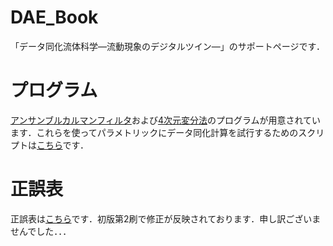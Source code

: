 # DAE_Book
「データ同化流体科学―流動現象のデジタルツイン―」のサポートページです．

# プログラム
[アンサンブルカルマンフィルタ](https://github.com/DAE-Code/NS2D_EnKF)および[4次元変分法](https://github.com/DAE-Code/NS2D_4DVar)のプログラムが用意されています．これらを使ってパラメトリックにデータ同化計算を試行するためのスクリプトは[こちら](https://github.com/DAE-Code/NS2D_DataAssimilation)です．

# 正誤表

正誤表は[こちら](https://github.com/DAE-Code/DAE_Book/blob/main/errata.md)です．初版第2刷で修正が反映されております．申し訳ございませんでした．．．

